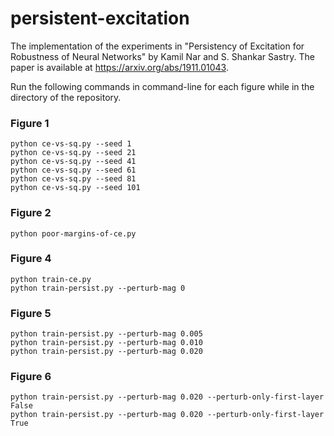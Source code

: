 # persistent-excitation
The implementation of the experiments in "Persistency of Excitation for Robustness of Neural Networks" by Kamil Nar and S. Shankar Sastry. The paper is available at https://arxiv.org/abs/1911.01043.  

Run the following commands in command-line for each figure while in the directory of the repository.

### Figure 1
```
python ce-vs-sq.py --seed 1
python ce-vs-sq.py --seed 21
python ce-vs-sq.py --seed 41
python ce-vs-sq.py --seed 61
python ce-vs-sq.py --seed 81
python ce-vs-sq.py --seed 101
```
### Figure 2
```
python poor-margins-of-ce.py
```
### Figure 4
```
python train-ce.py
python train-persist.py --perturb-mag 0
```
### Figure 5
```
python train-persist.py --perturb-mag 0.005
python train-persist.py --perturb-mag 0.010
python train-persist.py --perturb-mag 0.020
```
### Figure 6
```
python train-persist.py --perturb-mag 0.020 --perturb-only-first-layer False
python train-persist.py --perturb-mag 0.020 --perturb-only-first-layer True
```
